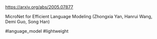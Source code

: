 https://arxiv.org/abs/2005.07877

MicroNet for Efficient Language Modeling (Zhongxia Yan, Hanrui Wang, Demi Guo, Song Han)

#language_model #lightweight 